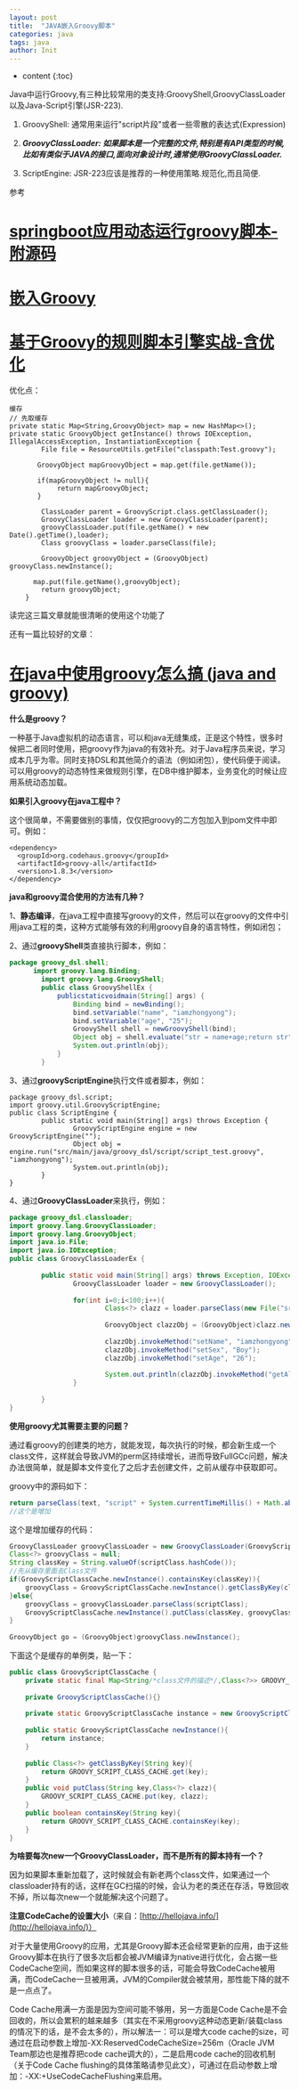 ```yaml
---
layout: post
title:  "JAVA嵌入Groovy脚本"
categories: java
tags: java
author: Init
---
```


* content
{:toc}

 Java中运行Groovy,有三种比较常用的类支持:GroovyShell,GroovyClassLoader以及Java-Script引擎(JSR-223).






1.  GroovyShell: 通常用来运行"script片段"或者一些零散的表达式(Expression)

2. ***GroovyClassLoader: 如果脚本是一个完整的文件,特别是有API类型的时候,比如有类似于JAVA的接口,面向对象设计时,通常使用GroovyClassLoader.***

3. ScriptEngine: JSR-223应该是推荐的一种使用策略.规范化,而且简便.

参考
# [springboot应用动态运行groovy脚本-附源码](https://www.jianshu.com/p/c7803626c09d)
# [嵌入Groovy](http://ifeve.com/embedding-groovy/)
# [基于Groovy的规则脚本引擎实战-含优化](https://juejin.im/post/5ba449f7e51d450e664b41b0?utm_source=gold_browser_extension)

优化点：
```
缓存
// 先取缓存
private static Map<String,GroovyObject> map = new HashMap<>();
private static GroovyObject getInstance() throws IOException, IllegalAccessException, InstantiationException {
        File file = ResourceUtils.getFile("classpath:Test.groovy");

       GroovyObject mapGroovyObject = map.get(file.getName());

       if(mapGroovyObject != null){
            return mapGroovyObject;
       }

        ClassLoader parent = GroovyScript.class.getClassLoader();
        GroovyClassLoader loader = new GroovyClassLoader(parent);
        groovyClassLoader.put(file.getName() + new Date().getTime(),loader);
        Class groovyClass = loader.parseClass(file);

        GroovyObject groovyObject = (GroovyObject) groovyClass.newInstance();

      map.put(file.getName(),groovyObject);
        return groovyObject;
    }
```

读完这三篇文章就能很清晰的使用这个功能了

还有一篇比较好的文章：
# [在java中使用groovy怎么搞 (java and groovy)](https://iamzhongyong.iteye.com/blog/2004639)

**什么是groovy？** 

一种基于Java虚拟机的动态语言，可以和java无缝集成，正是这个特性，很多时候把二者同时使用，把groovy作为java的有效补充。对于Java程序员来说，学习成本几乎为零。同时支持DSL和其他简介的语法（例如闭包），使代码便于阅读。可以用groovy的动态特性来做规则引擎，在DB中维护脚本，业务变化的时候让应用系统动态加载。

**如果引入groovy在java工程中？** 

这个很简单，不需要做别的事情，仅仅把groovy的二方包加入到pom文件中即可。例如：

```
<dependency>
  <groupId>org.codehaus.groovy</groupId>
  <artifactId>groovy-all</artifactId>
  <version>1.8.3</version>
</dependency>
```
**java和groovy混合使用的方法有几种？** 

1、**静态编译**，在java工程中直接写groovy的文件，然后可以在groovy的文件中引用java工程的类，这种方式能够有效的利用groovy自身的语言特性，例如闭包；

2、通过**groovyShell**类直接执行脚本，例如：
``` java
package groovy_dsl.shell;
      import groovy.lang.Binding;
        import groovy.lang.GroovyShell;
        public class GroovyShellEx {
            publicstaticvoidmain(String[] args) {
                Binding bind = newBinding();
                bind.setVariable("name", "iamzhongyong");
                bind.setVariable("age", "25");       
                GroovyShell shell = newGroovyShell(bind);               
                Object obj = shell.evaluate("str = name+age;return str");               
                System.out.println(obj);
            }
        }
```
3、通过**groovyScriptEngine**执行文件或者脚本，例如：
```
package groovy_dsl.script;
import groovy.util.GroovyScriptEngine;
public class ScriptEngine {
        public static void main(String[] args) throws Exception {
                GroovyScriptEngine engine = new GroovyScriptEngine("");           
                Object obj = engine.run("src/main/java/groovy_dsl/script/script_test.groovy", "iamzhongyong");            
                System.out.println(obj);
        }
}
```
​4、通过**GroovyClassLoader**来执行，例如：
``` java
package groovy_dsl.classloader;
import groovy.lang.GroovyClassLoader;
import groovy.lang.GroovyObject;
import java.io.File;
import java.io.IOException;
public class GroovyClassLoaderEx {
 
        public static void main(String[] args) throws Exception, IOException {
                GroovyClassLoader loader = new GroovyClassLoader();
 
                for(int i=0;i<100;i++){
                        Class<?> clazz = loader.parseClass(new File("src/main/java/groovy_dsl/classloader/UserDO.groovy"));
 
                        GroovyObject clazzObj = (GroovyObject)clazz.newInstance();
 
                        clazzObj.invokeMethod("setName", "iamzhongyong");
                        clazzObj.invokeMethod("setSex", "Boy");
                        clazzObj.invokeMethod("setAge", "26");
 
                        System.out.println(clazzObj.invokeMethod("getAllInfo", null));
                }
 
        }
}
```
**使用groovy尤其需要主要的问题？**

通过看groovy的创建类的地方，就能发现，每次执行的时候，都会新生成一个class文件，这样就会导致JVM的perm区持续增长，进而导致FullGCc问题，解决办法很简单，就是脚本文件变化了之后才去创建文件，之前从缓存中获取即可。

groovy中的源码如下：
``` java
return parseClass(text, "script" + System.currentTimeMillis() + Math.abs(text.hashCode()) + ".groovy");
//这个是增加
```

这个是增加缓存的代码：
``` java
GroovyClassLoader groovyClassLoader = new GroovyClassLoader(GroovyScriptExecute.class.getClassLoader());
Class<?> groovyClass = null;
String classKey = String.valueOf(scriptClass.hashCode());
//先从缓存里面去Class文件
if(GroovyScriptClassCache.newInstance().containsKey(classKey)){
    groovyClass = GroovyScriptClassCache.newInstance().getClassByKey(classKey);
}else{
    groovyClass = groovyClassLoader.parseClass(scriptClass);
    GroovyScriptClassCache.newInstance().putClass(classKey, groovyClass);
}
 
GroovyObject go = (GroovyObject)groovyClass.newInstance();
```

下面这个是缓存的单例类，贴一下：

``` java
public class GroovyScriptClassCache {
    private static final Map<String/*class文件的描述*/,Class<?>> GROOVY_SCRIPT_CLASS_CACHE = new HashMap<String,Class<?>>();
     
    private GroovyScriptClassCache(){}
     
    private static GroovyScriptClassCache instance = new GroovyScriptClassCache();
     
    public static GroovyScriptClassCache newInstance(){
        return instance;
    }
     
    public Class<?> getClassByKey(String key){
        return GROOVY_SCRIPT_CLASS_CACHE.get(key);
    }  
    public void putClass(String key,Class<?> clazz){
        GROOVY_SCRIPT_CLASS_CACHE.put(key, clazz);
    }  
    public boolean containsKey(String key){
        return GROOVY_SCRIPT_CLASS_CACHE.containsKey(key);
    }  
}
```
**为啥要每次new一个GroovyClassLoader，而不是所有的脚本持有一个？** 

因为如果脚本重新加载了，这时候就会有新老两个class文件，如果通过一个classloader持有的话，这样在GC扫描的时候，会认为老的类还在存活，导致回收不掉，所以每次new一个就能解决这个问题了。

**注意CodeCache的设置大小**（来自：[http://hellojava.info/](http://hellojava.info/)）

对于大量使用Groovy的应用，尤其是Groovy脚本还会经常更新的应用，由于这些Groovy脚本在执行了很多次后都会被JVM编译为native进行优化，会占据一些CodeCache空间，而如果这样的脚本很多的话，可能会导致CodeCache被用满，而CodeCache一旦被用满，JVM的Compiler就会被禁用，那性能下降的就不是一点点了。

Code Cache用满一方面是因为空间可能不够用，另一方面是Code Cache是不会回收的，所以会累积的越来越多（其实在不采用groovy这种动态更新/装载class的情况下的话，是不会太多的），所以解法一：可以是增大code cache的size，可通过在启动参数上增加-XX:ReservedCodeCacheSize=256m（Oracle JVM Team那边也是推荐把code cache调大的），二是启用code cache的回收机制（关于Code Cache flushing的具体策略请参见此文），可通过在启动参数上增加：-XX:+UseCodeCacheFlushing来启用。
